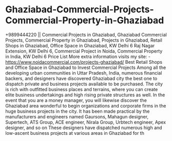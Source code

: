 # Ghaziabad-Commercial-Projects-Commercial-Property-in-Ghaziabad
+9899444220 || Commercial Projects in Ghaziabad, Ghaziabad Commercial Projects, Commercial Property in Ghaziabad, Projects in Ghaziabad, Retail Shops in Ghaziabad, Office Space in Ghaziabad, KW Delhi 6 Raj Nagar Extension, KW Delhi 6, Commercial Project in Noida, Commercial Property in India, KW Delhi 6 Price List   More extra information visits my site: - https://www.noidacommercial.com/projects-ghaziabad/   Best Retail Shops and Office Space in Ghaziabad to Invest Commercial Projects   Among all the developing urban communities in Uttar Pradesh, India, numerous financial backers, and designers have discovered Ghaziabad city the best one to dispatch private and business projects available to be purchased. The city is rich with outfitted business places and terrains, where you can create elite business undertakings and high rising private structures as well. In the event that you are a money manager, you will likewise discover the Ghaziabad area wonderful to begin organizations and corporate firms in the huge business projects in the city. It has been made practical by the manufacturers and engineers named Gaursons, Mahagun designer, Supertech, ATS Group, ACE engineer, Nirala Group, Urbtech engineer, Apex designer, and so on These designers have dispatched numerous high and low-ascent business projects at various areas in Ghaziabad for th
